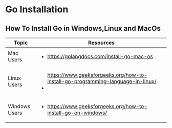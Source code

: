 # Go Installation
## How To Install Go in Windows,Linux and MacOs  
Topic | Resources
--- | --- 
Mac Users | <ul><li>https://golangdocs.com/install-go-mac-os</li></ul> 
Linux Users | <ul>https://www.geeksforgeeks.org/how-to-install-go-programming-language-in-linux/<li></li></ul>
Windows Users | <ul> <li>https://www.geeksforgeeks.org/how-to-install-go-on-windows/</li></ul>